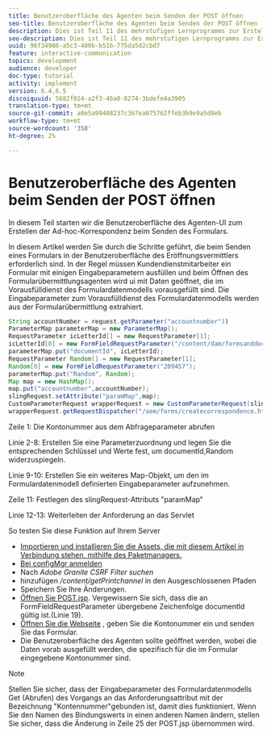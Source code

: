 ```yaml
---
title: Benutzeroberfläche des Agenten beim Senden der POST öffnen
seo-title: Benutzeroberfläche des Agenten beim Senden der POST öffnen
description: Dies ist Teil 11 des mehrstufigen Lernprogramms zur Erstellung Ihres ersten interaktiven Kommunikations-Dokuments für den Print-Kanal. In diesem Teil starten wir die Benutzeroberfläche des Agenten-UI zum Erstellen der Ad-hoc-Korrespondenz beim Senden des Formulars.
seo-description: Dies ist Teil 11 des mehrstufigen Lernprogramms zur Erstellung Ihres ersten interaktiven Kommunikations-Dokuments für den Print-Kanal. In diesem Teil starten wir die Benutzeroberfläche des Agenten-UI zum Erstellen der Ad-hoc-Korrespondenz beim Senden des Formulars.
uuid: 96f34986-a5c3-400b-b51b-775da5d2cbd7
feature: interactive-communication
topics: development
audience: developer
doc-type: tutorial
activity: implement
version: 6.4,6.5
discoiquuid: 5682f024-a2f3-46a0-8274-3bdefe4a3905
translation-type: tm+mt
source-git-commit: a0e5a99408237c367ea075762ffeb3b9e9a5d8eb
workflow-type: tm+mt
source-wordcount: '358'
ht-degree: 2%

---
```



# Benutzeroberfläche des Agenten beim Senden der POST öffnen

In diesem Teil starten wir die Benutzeroberfläche des Agenten-UI zum Erstellen der Ad-hoc-Korrespondenz beim Senden des Formulars.

In diesem Artikel werden Sie durch die Schritte geführt, die beim Senden eines Formulars in der Benutzeroberfläche des Eröffnungsvermittlers erforderlich sind. In der Regel müssen Kundendienstmitarbeiter ein Formular mit einigen Eingabeparametern ausfüllen und beim Öffnen des Formularübermittlungsagenten wird ui mit Daten geöffnet, die im Vorausfülldienst des Formulardatenmodells vorausgefüllt sind. Die Eingabeparameter zum Vorausfülldienst des Formulardatenmodells werden aus der Formularübermittlung extrahiert.

```java
String accountNumber = request.getParameter("accountnumber"))
ParameterMap parameterMap = new ParameterMap();
RequestParameter icLetterId[] = new RequestParameter[1];
icLetterId[0] = new FormFieldRequestParameter("/content/dam/formsanddocuments/retirementstatementprint");
parameterMap.put("documentId", icLetterId);
RequestParameter Random[] = new RequestParameter[1];
Random[0] = new FormFieldRequestParameter("209457");
parameterMap.put("Random", Random);
Map map = new HashMap();
map.put("accountnumber",accountNumber);
slingRequest.setAttribute("paramMap",map);
CustomParameterRequest wrapperRequest = new CustomParameterRequest(slingRequest,parameterMap,"GET");
wrapperRequest.getRequestDispatcher("/aem/forms/createcorrespondence.html").include(wrapperRequest, response);
```

Zeile 1: Die Kontonummer aus dem Abfrageparameter abrufen

Linie 2-8: Erstellen Sie eine Parameterzuordnung und legen Sie die entsprechenden Schlüssel und Werte fest, um documentId,Random widerzuspiegeln.

Linie 9-10: Erstellen Sie ein weiteres Map-Objekt, um den im Formulardatenmodell definierten Eingabeparameter aufzunehmen.

Zeile 11: Festlegen des slingRequest-Attributs &quot;paramMap&quot;

Linie 12-13: Weiterleiten der Anforderung an das Servlet

So testen Sie diese Funktion auf Ihrem Server

* [Importieren und installieren Sie die Assets, die mit diesem Artikel in Verbindung stehen, mithilfe des Paketmanagers.](assets/launch-agent-ui.zip)
* [Bei configMgr anmelden](http://localhost:4502/system/console/configMgr)
* Nach _Adobe Granite CSRF Filter suchen_
* hinzufügen _/content/getPrintchannel_ in den Ausgeschlossenen Pfaden
* Speichern Sie Ihre Änderungen.
* [Öffnen Sie POST.jsp](http://localhost:4502/apps/AEMForms/openprintchannel/POST.jsp). Vergewissern Sie sich, dass die an FormFieldRequestParameter übergebene Zeichenfolge documentId gültig ist.(Linie 19).
* [Öffnen Sie die Webseite](http://localhost:4502/content/OpenPrintChannel.html) , geben Sie die Kontonummer ein und senden Sie das Formular.
* Die Benutzeroberfläche des Agenten sollte geöffnet werden, wobei die Daten vorab ausgefüllt werden, die spezifisch für die im Formular eingegebene Kontonummer sind.

>[!NOTE]
>
>Stellen Sie sicher, dass der Eingabeparameter des Formulardatenmodells Get (Abrufen) des Vorgangs an das Anforderungsattribut mit der Bezeichnung &quot;Kontennummer&quot;gebunden ist, damit dies funktioniert. Wenn Sie den Namen des Bindungswerts in einen anderen Namen ändern, stellen Sie sicher, dass die Änderung in Zeile 25 der POST.jsp übernommen wird.

